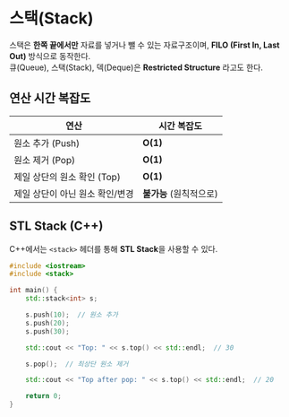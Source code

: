 # 스택(Stack)

스택은 **한쪽 끝에서만** 자료를 넣거나 뺄 수 있는 자료구조이며, **FILO (First In, Last Out)** 방식으로 동작한다.  
큐(Queue), 스택(Stack), 덱(Deque)은 **Restricted Structure** 라고도 한다.

## 연산 시간 복잡도
| 연산 | 시간 복잡도 |
|------|------------|
| 원소 추가 (Push) | **O(1)** |
| 원소 제거 (Pop) | **O(1)** |
| 제일 상단의 원소 확인 (Top) | **O(1)** |
| 제일 상단이 아닌 원소 확인/변경 | **불가능** (원칙적으로) |

## STL Stack (C++)
C++에서는 `<stack>` 헤더를 통해 **STL Stack**을 사용할 수 있다.

```cpp
#include <iostream>
#include <stack>

int main() {
    std::stack<int> s;

    s.push(10);  // 원소 추가
    s.push(20);
    s.push(30);

    std::cout << "Top: " << s.top() << std::endl;  // 30

    s.pop();  // 최상단 원소 제거

    std::cout << "Top after pop: " << s.top() << std::endl;  // 20

    return 0;
}
